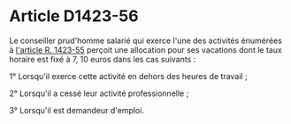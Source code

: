 # Article D1423-56

Le conseiller prud'homme salarié qui exerce l'une des activités énumérées à [l'article R. 1423-55][1] perçoit une allocation pour ses vacations dont le taux horaire est fixé à 7, 10 euros dans les cas suivants : 
  
  
1° Lorsqu'il exerce cette activité en dehors des heures de travail ; 
  
  
2° Lorsqu'il a cessé leur activité professionnelle ; 
  
  
3° Lorsqu'il est demandeur d'emploi.

 [1]: /affichCodeArticle.do?cidTexte=LEGITEXT000006072050&idArticle=LEGIARTI000018484202&dateTexte=&categorieLien=cid